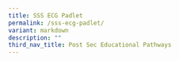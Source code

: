 ```yaml
---
title: SSS ECG Padlet
permalink: /sss-ecg-padlet/
variant: markdown
description: ""
third_nav_title: Post Sec Educational Pathways
---
```

